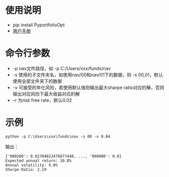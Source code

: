 # 使用说明
- pip install PyportfolioOpt
- [用户手册](https://pyportfolioopt.readthedocs.io/en/latest/index.html)

# 命令行参数
- -p nav文件路径，如 -p C:/Users/xxx/funds/nav
- -s 使用的子文件夹名，如使用nav/00和nav/01下的数据，则 -s 00,01，默认使用全部文件夹下的数据
- -v 可接受的年化风险，若使用默认值则输出最大sharpe ratio对应的解，否则输出对应风险下最大收益对应的解
- -r 为risk free rate，默认0.02

# 示例
```
python -p C:\Users\xxx\funds\nav -s 00 -v 0.04
```
输出：
```
{'000200': 0.02704022476877448, ..., '960000': 0.0}
Expected annual return: 10.8%
Annual volatility: 4.0%
Sharpe Ratio: 2.19
```

